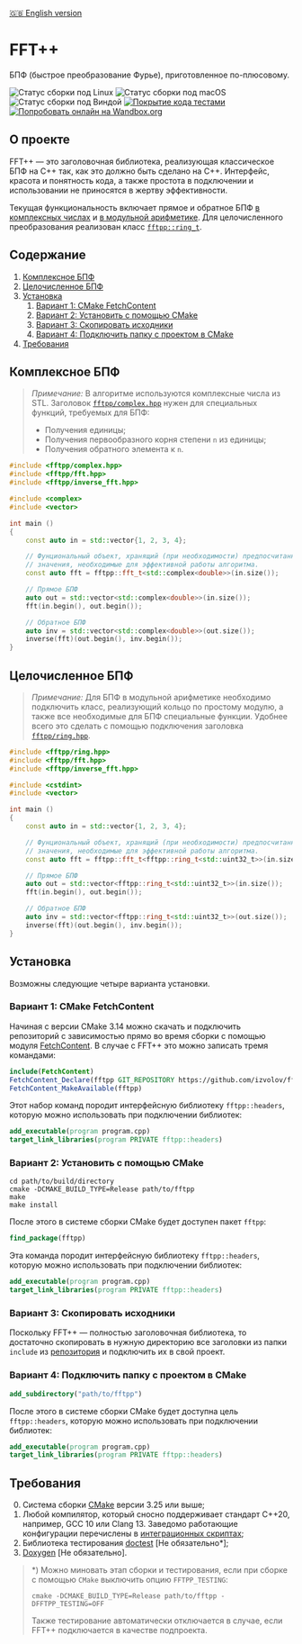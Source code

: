 [:uk: English version](README.en.md)

FFT++
=====

БПФ (быстрое преобразование Фурье), приготовленное по-плюсовому.

![Статус сборки под Linux](https://github.com/izvolov/fftpp/workflows/Linux/badge.svg) ![Статус сборки под macOS](https://github.com/izvolov/fftpp/workflows/macOS/badge.svg) ![Статус сборки под Виндой](https://github.com/izvolov/fftpp/workflows/Windows/badge.svg) [![Покрытие кода тестами](https://codecov.io/gh/izvolov/fftpp/branch/master/graph/badge.svg)](https://codecov.io/gh/izvolov/fftpp) [![Попробовать онлайн на Wandbox.org](https://img.shields.io/badge/try-online-blue.svg)](https://wandbox.org/permlink/XvaU2j9UzDP9SzzR)

О проекте
---------

FFT++ — это заголовочная библиотека, реализующая классическое БПФ на C++ так, как это должно быть сделано на C++. Интерфейс, красота и понятность кода, а также простота в подключении и использовании не приносятся в жертву эффективности.

Текущая функциональность включает прямое и обратное БПФ [в комплексных числах](#комплексное-бпф) и [в модульной арифметике](#целочисленное-бпф). Для целочисленного преобразования реализован класс [`fftpp::ring_t`](include/fftpp/ring/ring.hpp).

Содержание
----------

1.  [Комплексное БПФ](#комплексное-бпф)
2.  [Целочисленное БПФ](#целочисленное-бпф)
3.  [Установка](#установка)
    1.  [Вариант 1: CMake FetchContent](#вариант-1-cmake-fetchcontent)
    2.  [Вариант 2: Установить с помощью CMake](#вариант-2-установить-с-помощью-cmake)
    3.  [Вариант 3: Скопировать исходники](#вариант-3-скопировать-исходники)
    4.  [Вариант 4: Подключить папку с проектом в CMake](#вариант-4-подключить-папку-с-проектом-в-cmake)
5.  [Требования](#требования)

Комплексное БПФ
---------------

>   *Примечание:*
>   В алгоритме используются комплексные числа из STL.
>   Заголовок [`fftpp/complex.hpp`](include/fftpp/complex.hpp) нужен для специальных функций, требуемых для БПФ:
>   -   Получения единицы;
>   -   Получения первообразного корня степени `n` из единицы;
>   -   Получения обратного элемента к `n`.

```cpp
#include <fftpp/complex.hpp>
#include <fftpp/fft.hpp>
#include <fftpp/inverse_fft.hpp>

#include <complex>
#include <vector>

int main ()
{
    const auto in = std::vector{1, 2, 3, 4};

    // Фунциональный объект, хранящий (при необходимости) предпосчитанные
    // значения, необходимые для эффективной работы алгоритма.
    const auto fft = fftpp::fft_t<std::complex<double>>(in.size());

    // Прямое БПФ
    auto out = std::vector<std::complex<double>>(in.size());
    fft(in.begin(), out.begin());

    // Обратное БПФ
    auto inv = std::vector<std::complex<double>>(out.size());
    inverse(fft)(out.begin(), inv.begin());
}
```

Целочисленное БПФ
-----------------

>   *Примечание:*
>   Для БПФ в модульной арифметике необходимо подключить класс, реализующий кольцо по простому модулю, а также все необходимые для БПФ специальные функции. Удобнее всего это сделать с помощью
подключения заголовка [`fftpp/ring.hpp`](include/fftpp/ring.hpp).

```cpp
#include <fftpp/ring.hpp>
#include <fftpp/fft.hpp>
#include <fftpp/inverse_fft.hpp>

#include <cstdint>
#include <vector>

int main ()
{
    const auto in = std::vector{1, 2, 3, 4};

    // Фунциональный объект, хранящий (при необходимости) предпосчитанные
    // значения, необходимые для эффективной работы алгоритма.
    const auto fft = fftpp::fft_t<fftpp::ring_t<std::uint32_t>>(in.size());

    // Прямое БПФ
    auto out = std::vector<fftpp::ring_t<std::uint32_t>>(in.size());
    fft(in.begin(), out.begin());

    // Обратное БПФ
    auto inv = std::vector<fftpp::ring_t<std::uint32_t>>(out.size());
    inverse(fft)(out.begin(), inv.begin());
}
```

Установка
---------

Возможны следующие четыре варианта установки.

### Вариант 1: CMake FetchContent

Начиная с версии CMake 3.14 можно скачать и подключить репозиторий с зависимостью прямо во время сборки с помощью модуля [FetchContent](https://cmake.org/cmake/help/v3.14/module/FetchContent.html). В случае с FFT++ это можно записать тремя командами:

```cmake
include(FetchContent)
FetchContent_Declare(fftpp GIT_REPOSITORY https://github.com/izvolov/fftpp.git)
FetchContent_MakeAvailable(fftpp)
```

Этот набор команд породит интерфейсную библиотеку `fftpp::headers`, которую можно использовать при подключении библиотек:

```cmake
add_executable(program program.cpp)
target_link_libraries(program PRIVATE fftpp::headers)
```

### Вариант 2: Установить с помощью CMake

```shell
cd path/to/build/directory
cmake -DCMAKE_BUILD_TYPE=Release path/to/fftpp
make
make install
```

После этого в системе сборки CMake будет доступен пакет `fftpp`:

```cmake
find_package(fftpp)
```

Эта команда породит интерфейсную библиотеку `fftpp::headers`, которую можно использовать при подключении библиотек:

```cmake
add_executable(program program.cpp)
target_link_libraries(program PRIVATE fftpp::headers)
```

### Вариант 3: Скопировать исходники

Поскольку FFT++ — полностью заголовочная библиотека, то достаточно скопировать в нужную директорию все заголовки из папки `include` из [репозитория](https://github.com/izvolov/fftpp) и подключить их в свой проект.

### Вариант 4: Подключить папку с проектом в CMake

```cmake
add_subdirectory("path/to/fftpp")
```

После этого в системе сборки CMake будет доступна цель `fftpp::headers`, которую можно использовать при подключении библиотек:

```cmake
add_executable(program program.cpp)
target_link_libraries(program PRIVATE fftpp::headers)
```

Требования
----------

0.  Система сборки [CMake](https://cmake.org) версии 3.25 или выше;
1.  Любой компилятор, который сносно поддерживает стандарт C++20, например, GCC 10 или Clang 13. Заведомо работающие конфигурации перечислены в [интеграционных скриптах](.github/workflows);
2.  Библиотека тестирования [doctest](https://github.com/doctest/doctest) [Не обязательно\*];
3.  [Doxygen](http://doxygen.nl) [Не обязательно].

> \*) Можно миновать этап сборки и тестирования, если при сборке с помощью `CMake` выключить опцию `FFTPP_TESTING`:
>
> ```shell
> cmake -DCMAKE_BUILD_TYPE=Release path/to/fftpp -DFFTPP_TESTING=OFF
> ```
>
> Также тестирование автоматически отключается в случае, если FFT++ подключается в качестве подпроекта.
